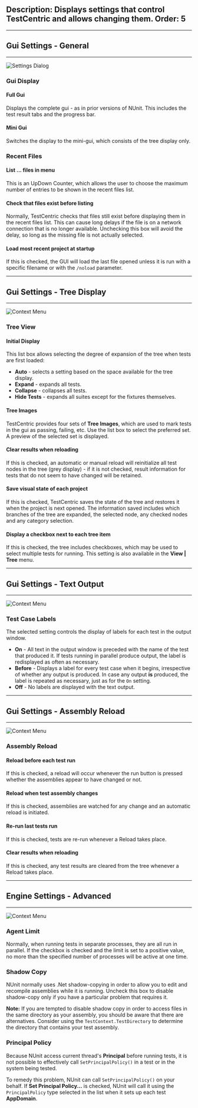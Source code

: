 Description: Displays settings that control TestCentric and allows changing them.
Order: 5
---

<!-- Gui Settings - General -->

<hr><h2>Gui Settings - General</h2><hr>

![Settings Dialog](/testcentric-gui/assets/img/generalSettings.png)

### Gui Display

#### Full Gui
Displays the complete gui - as in prior versions of NUnit. This includes the
test result tabs and the progress bar.

#### Mini Gui
Switches the display to the mini-gui, which consists of the tree display only.

### Recent Files

#### List ... files in menu
This is an UpDown Counter, which allows the user to choose the maximum number
of entries to be shown in the recent files list.

#### Check that files exist before listing
Normally, TestCentric checks that files still exist before
displaying them in the recent files list. This can cause long delays if the
file is on a network connection that is no longer available. Unchecking
this box will avoid the delay, so long as the missing file is not actually selected.

#### Load most recent project at startup
If this is checked, the GUI will load the
last file opened unless it is run with a specific filename or with the
`/noload` parameter.

<!-- Gui Settings - Tree Display -->

<hr><h2>Gui Settings - Tree Display</h2><hr>

![Context Menu](/testcentric-gui/assets/img/treeDisplaySettings.png)

### Tree View

#### Initial Display
This list box allows selecting the degree of expansion of the tree when tests are first loaded:
* **Auto** - selects a setting based on the space available for the tree display.
* **Expand** - expands all tests.
* **Collapse** - collapses all tests.
* **Hide Tests** - expands all suites except for the fixtures themselves.

#### Tree Images
TestCentric provides four sets of <b>Tree Images</b>, which are used to mark tests in
the gui as passing, failing, etc. Use the list box to select the preferred set.
A preview of the selected set is displayed.

#### Clear results when reloading
If this is checked, an automatic or manual reload will reinitialize all
test nodes in the tree (grey display) - if it is not checked, result information for tests that do
not seem to have changed will be retained.

#### Save visual state of each project
If this is checked, TestCentric saves the state of the tree
and restores it when the project is next opened. The information saved includes which
branches of the tree are expanded, the selected node, any checked nodes and any
category selection.

#### Display a checkbox next to each tree item
If this is checked, the tree includes checkboxes, which may
be used to select multiple tests for running. This setting is also available
in the **View | Tree** menu.

<!-- Gui Settings - Text Output -->

<hr><h2>Gui Settings - Text Output</h2><hr>

![Context Menu](/testcentric-gui/assets/img/textOutputSettings.png)

### Test Case Labels

The selected setting controls the display of labels for each test in the output window.
* **On** - All text in the output window is preceded with the name
of the test that produced it. If tests running in parallel produce output, the label is
redisplayed as often as necessary.
* **Before** - Displays a label for every test case when it begins, irrespective of whether
any output is produced. In case any output __is__ produced, the label is repeated as
necessary, just as for the `On` setting.
* **Off** - No labels are displayed with the text output.

<!-- Gui Settings - Assembly Reload -->

<hr><h2>Gui Settings - Assembly Reload</h2><hr>

![Context Menu](/testcentric-gui/assets/img/assemblyReloadSettings.png)

### Assembly Reload

#### Reload before each test run
If this is checked, a reload will occur whenever the run button is
pressed whether the assemblies appear to have changed or not.

#### Reload when test assembly changes
If this is checked, assemblies are watched for any change and
an automatic reload is initiated.

#### Re-run last tests run
If this is checked, tests are re-run whenever a Reload takes place.

#### Clear results when reloading
If this is checked, any test results are cleared from the tree whenever a Reload takes place.

<!-- Engine Settings - Advanced -->

<hr><h2>Engine Settings - Advanced</h2><hr>

![Context Menu](/testcentric-gui/assets/img/advancedSettings.png)

### Agent Limit
Normally, when running tests in separate processes, they are all run in parallel.
If the checkbox is checked and the limit is set to a positive value, no more than
the specified number of processes will be active at one time.

### Shadow Copy
NUnit normally uses .Net shadow-copying in order to allow you to edit
and recompile assemblies while it is running. Uncheck this box to disable
shadow-copy only if you have a particular problem that requires it.

**Note:** If you are tempted to disable shadow copy in order to access
files in the same directory as your assembly, you should be aware that there
are alternatives. Consider using the `TestContext.TestDirectory` to determine
the directory that contains your test assembly.

### Principal Policy
Because NUnit access current thread's **Principal** before running tests,
it is not possible to effectively call `SetPrincipalPolicy()` in a test or
in the system being tested.

To remedy this problem, NUnit can call `SetPrincipalPolicy()` on your
behalf. If **Set Principal Policy...** is checked, NUnit will call it
using the `PrincipalPolicy` type selected in the list when it sets up
each test **AppDomain**.
